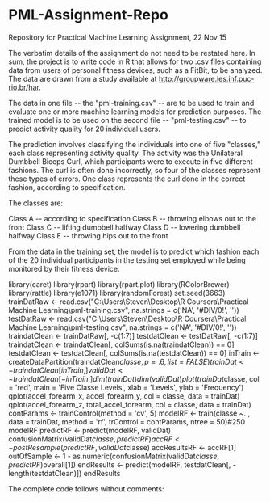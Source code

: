 # PML-Assignment-Repo
Repository for Practical Machine Learning Assignment, 22 Nov 15

The verbatim details of the assignment do not need to be restated here.  In sum, the project is to write code in R that allows for two .csv files containing data from users of personal fitness devices, such as a FitBit, to be analyzed.  The data are drawn from a study available at http://groupware.les.inf.puc-rio.br/har.

The data in one file -- the "pml-training.csv" -- are to be used to train and evaluate one or more machine learning models for prediction purposes. The trained model is to be used on the second file -- "pml-testing.csv" -- to predict activity quality for 20 individual users.

The prediction involves classifying the individuals into one of five "classes," each class representing activity quality.  The activity was the Unilateral Dumbbell Biceps Curl, which participants were to execute in five different fashions.  The curl is often done incorrectly, so four of the classes represent these types of errors.  One class represents the curl done in the correct fashion, according to specification.

The classes are:

Class A -- according to specification
Class B -- throwing elbows out to the front
Class C -- lifting dumbbell halfway
Class D -- lowering dumbbell halfway
Class E -- throwing hips out to the front

From the data in the training set, the model is to predict which fashion each of the 20 individual participants in the testing set employed while being monitored by their fitness device. 






library(caret)
library(rpart)
library(rpart.plot)
library(RColorBrewer)
library(rattle)
library(e1071)
library(randomForest)
set.seed(3663)
trainDatRaw <- read.csv("C:\\Users\\Steven\\Desktop\\R Coursera\\Practical Machine Learning\\pml-training.csv", na.strings = c('NA', '#DIV/0!', ''))
testDatRaw <- read.csv("C:\\Users\\Steven\\Desktop\\R Coursera\\Practical Machine Learning\\pml-testing.csv", na.strings = c('NA', '#DIV/0!', ''))
traindatClean <- trainDatRaw[, -c(1:7)]
testdatClean <- testDatRaw[, -c(1:7)]
traindatClean <- traindatClean[, colSums(is.na(traindatClean)) == 0]
testdatClean <- testdatClean[, colSums(is.na(testdatClean)) == 0]
inTrain <- createDataPartition(traindatClean$classe, p = .6, list = FALSE)
trainDat <- traindatClean[inTrain, ]
validDat <- traindatClean[-inTrain, ]
dim(trainDat)
dim(validDat)
plot(trainDat$classe, col = 'red', main = 'Five Classe Levels', xlab = 'Levels', ylab = 'Frequency')
qplot(accel_forearm_x, accel_forearm_y, col = classe, data = trainDat)
qplot(accel_forearm_z, total_accel_forearm, col = classe, data = trainDat)
contParams <- trainControl(method = 'cv', 5)
modelRF <- train(classe ~. , data = trainDat, method = 'rf', trControl = contParams, ntree = 50)#250
modelRF
predictRF <- predict(modelRF, validDat)
confusionMatrix(validDat$classe, predictRF)
accRF <- postResample(predictRF, validDat$classe)
accResultsRF <- accRF[1]
outOfSample <- 1 - as.numeric(confusionMatrix(validDat$classe, predictRF)$overall[1])
endResults <- predict(modelRF, testdatClean[, -length(testdatClean)])
endResults



The complete code follows without comments:

